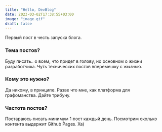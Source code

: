 ```yaml
---
title: "Hello, DevBlog"
date: 2023-03-02T17:38:55+03:00
image: "image.gif"
draft: false
---
```



Первый пост в честь запуска блога.

### Тема постов?

Буду писать.. о всем, что придет в голову, но основном о жизни разработчика. Чуть технических постов вперемешку с жызнью.

### Кому это нужно?

Да никому, в принципе. Разве что мне, как платформа для графоманства. Дайте трибуну.

### Частота постов?

Постараюсь писать минимум 1 пост каждый день. Посмотрим сколько контента выдержит Github Pages. Ха)